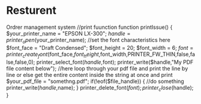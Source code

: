 # Resturent
Ordrer management system 
//print fuunction 
function printIssue()
{
	$your_printer_name = "EPSON LX-300";
	$handle=printer_open($your_printer_name);
//set the font characteristics here
	$font_face = "Draft Condensed";
	$font_height = 20;
	$font_width = 6;
$font=printer_create_font($font_face,$font_height,$font_width,PRINTER_FW_THIN,false,false,false,0);
printer_select_font($handle,$font);
printer_write($handle,"My PDF file content below");
//here loop through your pdf file and print the line by line or else get the entire content inside the string at once and print
$your_pdf_file = "somethng.pdf";
	if(!eof($file_handle))
	{
		//do something
		printer_write($handle,$name);
	}
	printer_delete_font($font);
	printer_close($handle);
}
